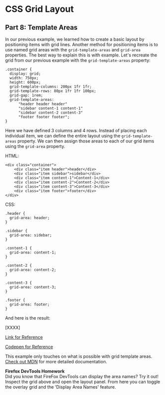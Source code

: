 # CSS Grid Layout
## Part 8: Template Areas

In our previous example, we learned how to create a basic layout by positioning items with grid lines. Another method for positioning items is to use named grid areas with the `grid-template-areas` and `grid-area` properties. The best way to explain this is with example. Let's recreate the grid from our previous example with the `grid-template-areas` property:

```
.container {
  display: grid;
  width: 750px;
  height: 600px;
  grid-template-columns: 200px 1fr 1fr;
  grid-template-rows: 80px 1fr 1fr 100px;
  grid-gap: 1rem;
  grid-template-areas:
      "header header header"
      "sidebar content-1 content-1"
      "sidebar content-2 content-3"
      "footer footer footer";
}
```

Here we have defined 3 columns and 4 rows. Instead of placing each individual item, we can define the entire layout using the `grid-template-areas` property. We can then assign those areas to each of our grid items using the `grid-area` property.

HTML:
```
<div class="container">
    <div class="item header">header</div>
    <div class="item sidebar">sidebar</div>
    <div class="item content-1">Content-1</div>
    <div class="item content-2">Content-2</div>
    <div class="item content-3">Content-3</div>
    <div class="item footer">footer</div>
</div>
```

CSS:
```
.header {
  grid-area: header;
}

.sidebar {
  grid-area: sidebar;
}

.content-1 {
  grid-area: content-1;
}

.content-2 {
  grid-area: content-2;
}

.content-3 {
  grid-area: content-3;
}

.footer {
  grid-area: footer;
}
```

And here is the result:

[XXXX]

[Link for Reference](https://slightlyoffbeat.github.io/firefox-css-grid/08-template-areas/)

[Codepen for Reference](https://codepen.io/drummerdb/pen/BdEbKX)

This example only touches on what is possible with grid template areas. [Check out MDN](https://developer.mozilla.org/docs/Web/CSS/CSS_Grid_Layout/Grid_Template_Areas) for more detailed documentation.

**Firefox DevTools Homework**  
Did you know that FireFox DevTools can display the area names? Try it out! Inspect the grid above and open the layout panel. From here you can toggle the overlay grid and the 'Display Area Names' feature.